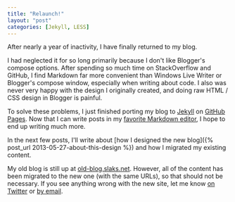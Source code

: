 ```yaml
---
title: "Relaunch!"
layout: "post"
categories: [Jekyll, LESS]
---
```


After nearly a year of inactivity, I have finally returned to my blog.

I had neglected it for so long primarily because I don't like Blogger's compose options.  After spending so much time on StackOverflow and GitHub, I find Markdown far more convenient than Windows Live Writer or Blogger's compose window, especially when writing about code.  I also was never very happy with the design I originally created, and doing raw HTML / CSS design in Blogger is painful.

To solve these problems, I just finished porting my blog to [Jekyll](https://jekyllrb.com) on [GitHub Pages](https://pages.github.com/).  Now that I can write posts in my [favorite Markdown editor](http://vswebessentials.com/), I hope to end up writing much more.

In the next few posts, I'll write about [how I designed the new blog]({% post_url 2013-05-27-about-this-design %}) and how I migrated my existing content.


My old blog is still up at [old-blog.slaks.net](http://old-blog.slaks.net).  However, all of the content has been migrated to the new one (with the same URLs), so that should not be necessary.  If you see anything wrong with the new site, let me know [on Twitter](https://twitter.com/Schabse) or [by email](mailto:Blog@SLaks.net?subject=Blog+Migration+Problem).